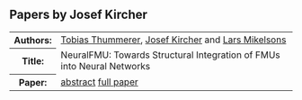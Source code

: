 ## Papers by Josef Kircher
<table>
<tr><th>Authors:</th>
<td>
<a href="/proceedings/authors/TobiasThummerer">Tobias Thummerer</a>, <a href="/proceedings/authors/JosefKircher">Josef Kircher</a> and <a href="/proceedings/authors/LarsMikelsons">Lars Mikelsons</a></td>
</tr>
<tr><th>Title:</th>
<td>NeuralFMU: Towards Structural Integration of FMUs into Neural Networks</td>
</tr>
<tr><th>Paper:</th>
<td><a href="/abstracts/abstract_4A_3">abstract</a> <a href="/proceedings/papers/Modelica2021session4A_paper3.pdf">full paper</a></td>
</tr>
</table>
